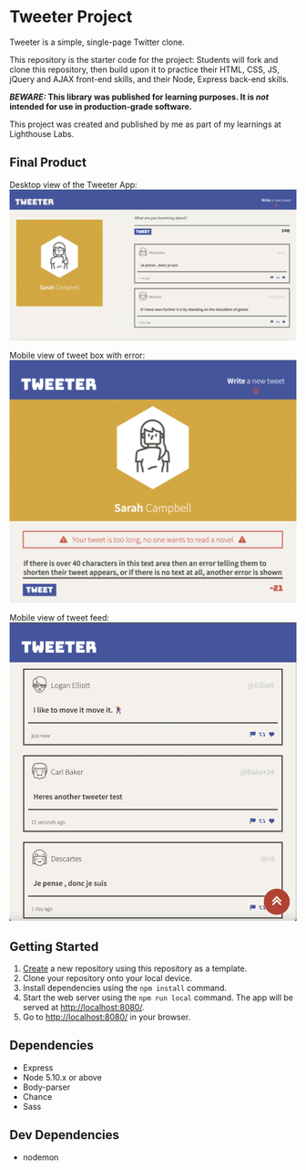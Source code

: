 # Tweeter Project

Tweeter is a simple, single-page Twitter clone.

This repository is the starter code for the project: Students will fork and clone this repository, then build upon it to practice their HTML, CSS, JS, jQuery and AJAX front-end skills, and their Node, Express back-end skills.

**_BEWARE:_ This library was published for learning purposes. It is _not_ intended for use in production-grade software.**

This project was created and published by me as part of my learnings at Lighthouse Labs.

## Final Product

Desktop view of the Tweeter App:
!['Screenshot of Desktop view'](https://github.com/campbell46/tweeter/blob/master/docs/desktop.png?raw=true)

Mobile view of tweet box with error:
!['Screenshot of Error on mobile'](https://github.com/campbell46/tweeter/blob/master/docs/error-message.png?raw=true)

Mobile view of tweet feed:
!['Screenshot of mobile tweet feed'](https://github.com/campbell46/tweeter/blob/master/docs/tweet-feed.png?raw=true)

## Getting Started

1. [Create](https://docs.github.com/en/repositories/creating-and-managing-repositories/creating-a-repository-from-a-template) a new repository using this repository as a template.
2. Clone your repository onto your local device.
3. Install dependencies using the `npm install` command.
4. Start the web server using the `npm run local` command. The app will be served at <http://localhost:8080/>.
5. Go to <http://localhost:8080/> in your browser.

## Dependencies

- Express
- Node 5.10.x or above
- Body-parser
- Chance
- Sass

## Dev Dependencies

- nodemon